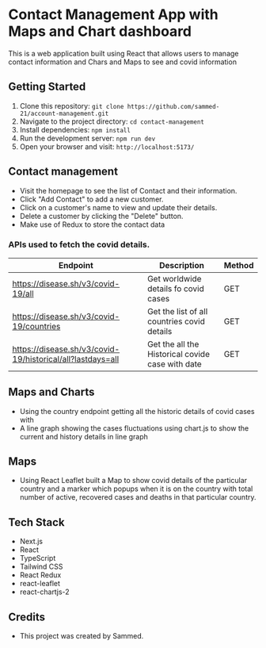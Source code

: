 # Contact Management App with Maps and Chart dashboard

This is a web application built using  React that allows users to manage contact information and Chars and Maps to see and covid information

## Getting Started

1. Clone this repository: `git clone https://github.com/sammed-21/account-management.git`
2. Navigate to the project directory: `cd contact-management`
3. Install dependencies: `npm install`
4. Run the development server: `npm run dev`
5. Open your browser and visit: `http://localhost:5173/`

## Contact management

- Visit the homepage to see the list of Contact and their information.
- Click "Add Contact" to add a new customer.
- Click on a customer's name to view and update their details.
- Delete a customer by clicking the "Delete" button.
- Make use of Redux to store the contact data

###  APIs used to fetch the covid details.

| Endpoint                | Description                  | Method |
|-------------------------|------------------------------|--------|
| https://disease.sh/v3/covid-19/all                  | Get worldwide details fo covid cases            | GET   |
| https://disease.sh/v3/covid-19/countries             | Get the list of all countries covid details            | GET    |
| https://disease.sh/v3/covid-19/historical/all?lastdays=all            | Get the all the Historical covide case with date       | GET    |
 
## Maps and Charts

- Using the country endpoint getting all the historic details of covid cases with 
- A line graph showing the cases fluctuations using chart.js to show the current and history details in line graph

## Maps
- Using React Leaflet built a Map to show covid details of the particular country and a marker which popups when it is on the country with total number
of active, recovered cases and deaths in that particular country.





 



## Tech Stack

- Next.js
- React
- TypeScript
- Tailwind CSS
- React Redux
- react-leaflet 
- react-chartjs-2

## Credits

- This project was created by Sammed.